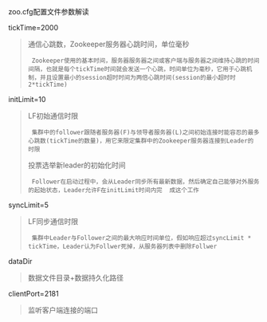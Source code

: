 zoo.cfg配置文件参数解读

tickTime=2000

>  通信心跳数，Zookeeper服务器心跳时间，单位毫秒
> 
> ```
>  Zookeeper使用的基本时间，服务器服务器之间或客户端与服务器之间维持心跳的时间间隔，也就是每个tickTime时间就会发送一个心跳，时间单位为毫秒，它用于心跳机制，并且设置最小的session超时时间为两倍心跳时间(session的最小超时时2*tickTime)
> ```

initLimit=10

>  LF初始通信时限
> 
> ```
>  集群中的follower跟随者服务器(F)与领导者服务器(L)之间初始连接时能容忍的最多心跳数(tickTime的数量)，用它来限定集群中的Zookeeper服务器连接到Leader的时限
> ```
> 
>   投票选举新leader的初始化时间
> 
> ```
>  Follower在启动过程中，会从Leader同步所有最新数据，然后确定自己能够对外服务的起始状态，Leader允许F在initLimit时间内完  成这个工作
> ```

syncLimit=5

>   LF同步通信时限
> 
> ```
>  集群中Leader与Follower之间的最大响应时间单位，假如响应超过syncLimit * tickTime，Leader认为Follwer死掉，从服务器列表中删除Follwer
> ```

dataDir 

>  数据文件目录+数据持久化路径

clientPort=2181

>  监听客户端连接的端口
